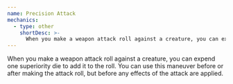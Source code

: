 ```yaml
---
name: Precision Attack
mechanics:
  - type: other
    shortDesc: >-
      When you make a weapon attack roll against a creature, you can expend one superiority die to add it to the roll. You can use this maneuver before or after making the attack roll, but before any effects of the attack are applied.
---
```

When you make a weapon attack roll against a creature, you can expend one superiority die to add it to the roll. You can use this maneuver before or after making the attack roll, but before any effects of the attack are applied.
